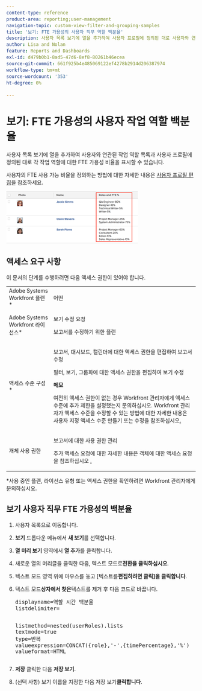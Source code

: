 ```yaml
---
content-type: reference
product-area: reporting;user-management
navigation-topic: custom-view-filter-and-grouping-samples
title: '보기: FTE 가용성의 사용자 직무 역할 백분율'
description: 사용자 목록 보기에 열을 추가하여 사용자 프로필에 정의된 대로 사용자와 연결된 작업 역할 목록과 각 작업 역할에 대한 FTE 가용성 비율을 표시할 수 있습니다.
author: Lisa and Nolan
feature: Reports and Dashboards
exl-id: d479b0b1-8ad5-47d6-8ef8-80261b46ecea
source-git-commit: 661f925b4e485069122ef4278b2914d206387974
workflow-type: tm+mt
source-wordcount: '353'
ht-degree: 0%

---
```


# 보기: FTE 가용성의 사용자 작업 역할 백분율

사용자 목록 보기에 열을 추가하여 사용자와 연관된 작업 역할 목록과 사용자 프로필에 정의된 대로 각 작업 역할에 대한 FTE 가용성 비율을 표시할 수 있습니다.

사용자의 FTE 사용 가능 비율을 정의하는 방법에 대한 자세한 내용은 [사용자 프로필 편집](../../../administration-and-setup/add-users/create-and-manage-users/edit-a-users-profile.md)을 참조하세요.

![사용자_with_percent_avialbility_per_역할.png](assets/user-with-percent-avialbility-per-role-350x138.png)

## 액세스 요구 사항

이 문서의 단계를 수행하려면 다음 액세스 권한이 있어야 합니다.

<table style="table-layout:auto"> 
 <col> 
 <col> 
 <tbody> 
  <tr> 
   <td role="rowheader">Adobe Systems Workfront 플랜*</td> 
   <td> <p>어떤</p> </td> 
  </tr> 
  <tr> 
   <td role="rowheader">Adobe Systems Workfront 라이선스*</td> 
   <td> <p>보기 수정 요청 </p>
   <p>보고서를 수정하기 위한 플랜</p> </td> 
  </tr> 
  <tr> 
   <td role="rowheader">액세스 수준 구성*</td> 
   <td> <p>보고서, 대시보드, 캘린더에 대한 액세스 권한을 편집하여 보고서 수정</p> <p>필터, 보기, 그룹화에 대한 액세스 권한을 편집하여 보기 수정</p> <p><b>메모</b>

여전히 액세스 권한이 없는 경우 Workfront 관리자에게 액세스 수준에 추가 제한을 설정했는지 문의하십시오. Workfront 관리자가 액세스 수준을 수정할 수 있는 방법에 대한 자세한 내용은 사용자 지정 액세스 수준</a> 만들기 또는 수정을 참조하십시오<a href="../../../administration-and-setup/add-users/configure-and-grant-access/create-modify-access-levels.md" class="MCXref xref">.</p> </td>
</tr>   
  <tr> 
   <td role="rowheader">개체 사용 권한</td> 
   <td> <p>보고서에 대한 사용 권한 관리</p> <p>추가 액세스 요청에 대한 자세한 내용은 객체</a>에 대한 액세스 요청을 참조하십시오 <a href="../../../workfront-basics/grant-and-request-access-to-objects/request-access.md" class="MCXref xref">.</p> </td> 
  </tr> 
 </tbody> 
</table>

&#42;사용 중인 플랜, 라이선스 유형 또는 액세스 권한을 확인하려면 Workfront 관리자에게 문의하십시오.

## 보기 사용자 직무 FTE 가용성의 백분율

1. 사용자 목록으로 이동합니다.
1. **보기** 드롭다운 메뉴에서 **새 보기**&#x200B;를 선택합니다.

1. **열 미리 보기** 영역에서 **열 추가**&#x200B;를 클릭합니다.

1. 새로운 열의 머리글을 클릭한 다음, 텍스트 모드로&#x200B;**전환을 클릭하십시오**.
1. 텍스트 모드 영역 위에 마우스를 놓고 [텍스트를&#x200B;**편집하려면 클릭]을 클릭합니다**.
1. 텍스트 모드&#x200B;**상자에서 찾은**&#x200B;텍스트를 제거 후 다음 코드로 바꿉니다.
   <pre>displayname=역할 시간 백분율<br>listdelimiter=<p><br>listmethod=nested(userRoles).lists<br>textmode=true<br>type=반복<br>valueexpression=CONCAT({role},'-',{timePercentage},'%')<br>valueformat=HTML</pre>

1. **저장** 클릭한 다음 **저장 보기**.

1. (선택 사항) 보기 이름을 지정한 다음 저장 보기&#x200B;**클릭합니다**.
